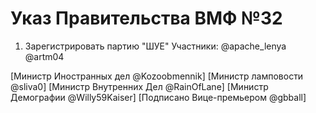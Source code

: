 # Указ Правительства ВМФ №32

1) Зарегистрировать партию "ШУЕ"
Участники:
@apache_lenya
@artm04

[Министр Иностранных дел @Kozoobmennik]
[Министр ламповости @sliva0]
[Министр Внутренних Дел @RainOfLane]
[Министр Демографии @Willy59Kaiser]
[Подписано Вице-премьером @gbball]
